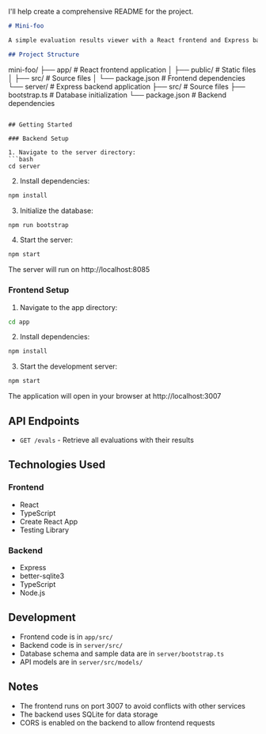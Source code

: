 I'll help create a comprehensive README for the project.

```markdown:README.md
# Mini-foo

A simple evaluation results viewer with a React frontend and Express backend.

## Project Structure

```
mini-foo/
├── app/                # React frontend application
│   ├── public/        # Static files
│   ├── src/           # Source files
│   └── package.json   # Frontend dependencies
└── server/            # Express backend application
    ├── src/           # Source files
    ├── bootstrap.ts   # Database initialization
    └── package.json   # Backend dependencies
```

## Getting Started

### Backend Setup

1. Navigate to the server directory:
```bash
cd server
```

2. Install dependencies:
```bash
npm install
```

3. Initialize the database:
```bash
npm run bootstrap
```

4. Start the server:
```bash
npm start
```

The server will run on http://localhost:8085

### Frontend Setup

1. Navigate to the app directory:
```bash
cd app
```

2. Install dependencies:
```bash
npm install
```

3. Start the development server:
```bash
npm start
```

The application will open in your browser at http://localhost:3007

## API Endpoints

- `GET /evals` - Retrieve all evaluations with their results

## Technologies Used

### Frontend
- React
- TypeScript
- Create React App
- Testing Library

### Backend
- Express
- better-sqlite3
- TypeScript
- Node.js

## Development

- Frontend code is in `app/src/`
- Backend code is in `server/src/`
- Database schema and sample data are in `server/bootstrap.ts`
- API models are in `server/src/models/`



## Notes

- The frontend runs on port 3007 to avoid conflicts with other services
- The backend uses SQLite for data storage
- CORS is enabled on the backend to allow frontend requests

